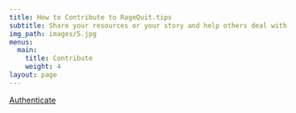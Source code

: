 ```yaml
---
title: How to Contribute to RageQuit.tips
subtitle: Share your resources or your story and help others deal with burnout.
img_path: images/5.jpg
menus:
  main:
    title: Contribute
    weight: 4
layout: page
---
```


<p><a href="#" id="login">Authenticate</a></p>